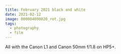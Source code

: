 ```yaml
---
title: February 2021 black and white 
date: 2021-02-12
image: 000004090020_rot.jpg
tags:
  - photography
  - film
---
```


All with the <nuxt-link to="/posts/canon-L1-review">Canon L1</nuxt-link> and Canon 50mm f/1.8 on HP5+.


<v-img src="000004090020_rot.jpg" alt="bar" :dirp="dir"></v-img>
<v-img src="000004090026.jpg" alt="bar" :dirp="dir"></v-img>
<v-img src="000004070004.jpg" alt="bar" :dirp="dir"></v-img>
<v-img src="000004100023.jpg" alt="bar" :dirp="dir"></v-img>
<v-img src="000004080004.jpg" alt="bar" :dirp="dir"></v-img>
<v-img src="000004070022.jpg" alt="bar" :dirp="dir"></v-img>
<v-img src="000004100017.jpg" alt="bar" :dirp="dir"></v-img>
<v-img src="000004100012.jpg" alt="bar" :dirp="dir"></v-img>
<v-img src="000004090012.jpg" alt="bar" :dirp="dir"></v-img>
<v-img src="000004080020.jpg" alt="bar" :dirp="dir"></v-img>
<v-img src="000004080019.jpg" alt="bar" :dirp="dir"></v-img>
<v-img src="000004080011.jpg" alt="bar" :dirp="dir"></v-img>
<v-img src="000004070014.jpg" alt="bar" :dirp="dir"></v-img>
<v-img src="000004070009.jpg" alt="bar" :dirp="dir"></v-img>
<v-img src="000004090014.jpg" alt="bar" :dirp="dir"></v-img>